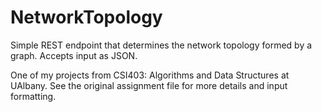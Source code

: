# NetworkTopology

Simple REST endpoint that determines the network topology formed by a graph. Accepts input as JSON.

One of my projects from CSI403: Algorithms and Data Structures at UAlbany. See the original assignment file for more details and input formatting.
